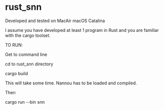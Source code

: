 # rust_snn

Developed and tested on MacAir macOS Catalina

I assume you have developed at least 1 program in Rust 
and you are familiar with the cargo toolset.


TO RUN:

Get to command line

cd to rust_snn directory

cargo build

This will take some time. 
Nannou has to be loaded and compiled.

Then

cargo run --bin snn




